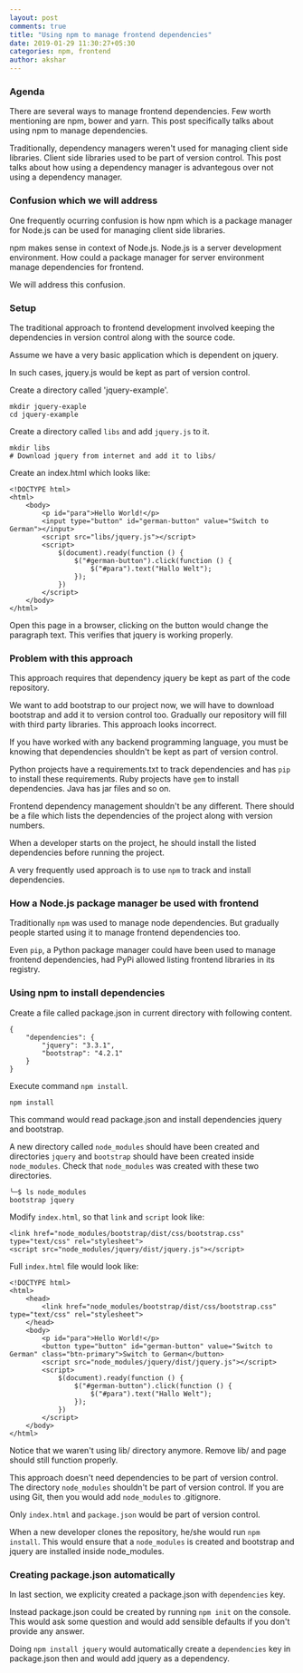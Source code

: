 ```yaml
---
layout: post
comments: true
title: "Using npm to manage frontend dependencies"
date: 2019-01-29 11:30:27+05:30
categories: npm, frontend
author: akshar
---
```


### Agenda

There are several ways to manage frontend dependencies. Few worth mentioning are npm, bower and yarn. This post specifically talks about using npm to manage dependencies.

Traditionally, dependency managers weren't used for managing client side libraries. Client side libraries used to be part of version control. This post talks about how using a dependency manager is advantegous over not using a dependency manager.

### Confusion which we will address

One frequently ocurring confusion is how npm which is a package manager for Node.js can be used for managing client side libraries.

npm makes sense in context of Node.js. Node.js is a server development environment. How could a package manager for server environment manage dependencies for frontend.

We will address this confusion.

### Setup

The traditional approach to frontend development involved keeping the dependencies in version control along with the source code.

Assume we have a very basic application which is dependent on jquery.

In such cases, jquery.js would be kept as part of version control.

Create a directory called 'jquery-example'.

    mkdir jquery-exaple
    cd jquery-example

Create a directory called `libs` and add `jquery.js` to it.

    mkdir libs
    # Download jquery from internet and add it to libs/

Create an index.html which looks like:

    <!DOCTYPE html>
    <html>
        <body>
            <p id="para">Hello World!</p>
            <input type="button" id="german-button" value="Switch to German"></input>
            <script src="libs/jquery.js"></script>
            <script>
                $(document).ready(function () {
                    $("#german-button").click(function () {
                        $("#para").text("Hallo Welt");
                    });
                })
            </script>
        </body>
    </html>

Open this page in a browser, clicking on the button would change the paragraph text. This verifies that jquery is working properly.

### Problem with this approach

This approach requires that dependency jquery be kept as part of the code repository.

We want to add bootstrap to our project now, we will have to download bootstrap and add it to version control too. Gradually our repository will fill with third party libraries. This approach looks incorrect.

If you have worked with any backend programming language, you must be knowing that dependencies shouldn't be kept as part of version control.

Python projects have a requirements.txt to track dependencies and has `pip` to install these requirements. Ruby projects have `gem` to install dependencies. Java has jar files and so on.

Frontend dependency management shouldn't be any different. There should be a file which lists the dependencies of the project along with version numbers.

When a developer starts on the project, he should install the listed dependencies before running the project.

A very frequently used approach is to use `npm` to track and install dependencies.

### How a Node.js package manager be used with frontend

Traditionally `npm` was used to manage node dependencies. But gradually people started using it to manage frontend dependencies too.

Even `pip`, a Python package manager could have been used to manage frontend dependencies, had PyPi allowed listing frontend libraries in its registry.

### Using npm to install dependencies

Create a file called package.json in current directory with following content.

    {
        "dependencies": {
            "jquery": "3.3.1",
            "bootstrap": "4.2.1"
        }
    }

Execute command `npm install`.

    npm install

This command would read package.json and install dependencies jquery and bootstrap.

A new directory called `node_modules` should have been created and directories `jquery` and `bootstrap` should have been created inside `node_modules`. Check that `node_modules` was created with these two directories.

    ╰─$ ls node_modules
    bootstrap jquery

Modify `index.html`, so that `link` and `script` look like:

    <link href="node_modules/bootstrap/dist/css/bootstrap.css" type="text/css" rel="stylesheet">
    <script src="node_modules/jquery/dist/jquery.js"></script>

Full `index.html` file would look like:

    <!DOCTYPE html>
    <html>
        <head>
            <link href="node_modules/bootstrap/dist/css/bootstrap.css" type="text/css" rel="stylesheet">
        </head>
        <body>
            <p id="para">Hello World!</p>
            <button type="button" id="german-button" value="Switch to German" class="btn-primary">Switch to German</button>
            <script src="node_modules/jquery/dist/jquery.js"></script>
            <script>
                $(document).ready(function () {
                    $("#german-button").click(function () {
                        $("#para").text("Hallo Welt");
                    });
                })
            </script>
        </body>
    </html>

Notice that we waren't using lib/ directory anymore. Remove lib/ and page should still function properly.

This approach doesn't need dependencies to be part of version control. The directory `node_modules` shouldn't be part of version control. If you are using Git, then you would add `node_modules` to .gitignore.

Only `index.html` and `package.json` would be part of version control.

When a new developer clones the repository, he/she would run `npm install`. This would ensure that a `node_modules` is created and bootstrap and jquery are installed inside node_modules.

### Creating package.json automatically

In last section, we explicity created a package.json with `dependencies` key.

Instead package.json could be created by running `npm init` on the console. This would ask some question and would add sensible defaults if you don't provide any answer.

Doing `npm install jquery` would automatically create a `dependencies` key in package.json then and would add jquery as a dependency.
